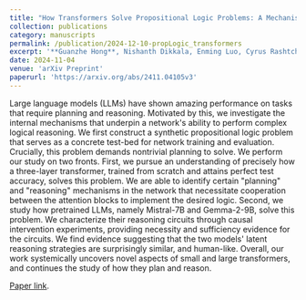 ```yaml
---
title: "How Transformers Solve Propositional Logic Problems: A Mechanistic Analysis"
collection: publications
category: manuscripts
permalink: /publication/2024-12-10-propLogic_transformers
excerpt: '**Guanzhe Hong**, Nishanth Dikkala, Enming Luo, Cyrus Rashtchian, Xin Wang, Rina Panigrahy'
date: 2024-11-04
venue: 'arXiv Preprint'
paperurl: 'https://arxiv.org/abs/2411.04105v3'
---
```


Large language models (LLMs) have shown amazing performance on tasks that require planning and reasoning. Motivated by this, we investigate the internal mechanisms that underpin a network's ability to perform complex logical reasoning. We first construct a synthetic propositional logic problem that serves as a concrete test-bed for network training and evaluation. Crucially, this problem demands nontrivial planning to solve. We perform our study on two fronts. First, we pursue an understanding of precisely how a three-layer transformer, trained from scratch and attains perfect test accuracy, solves this problem. We are able to identify certain "planning" and "reasoning" mechanisms in the network that necessitate cooperation between the attention blocks to implement the desired logic. Second, we study how pretrained LLMs, namely Mistral-7B and Gemma-2-9B, solve this problem. We characterize their reasoning circuits through causal intervention experiments, providing necessity and sufficiency evidence for the circuits. We find evidence suggesting that the two models' latent reasoning strategies are surprisingly similar, and human-like. Overall, our work systemically uncovers novel aspects of small and large transformers, and continues the study of how they plan and reason.

[Paper link](https://arxiv.org/abs/2411.04105v3).
